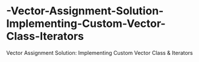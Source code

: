 # -Vector-Assignment-Solution-Implementing-Custom-Vector-Class-Iterators
 Vector Assignment Solution: Implementing Custom Vector Class &amp; Iterators

